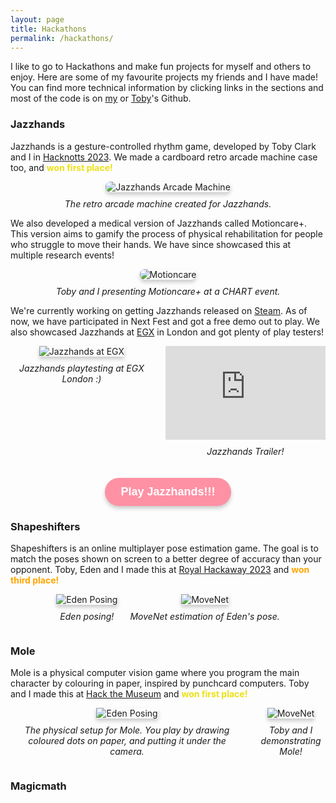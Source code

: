 ```yaml
---
layout: page
title: Hackathons
permalink: /hackathons/
---
```


I like to go to Hackathons and make fun projects for myself and others to enjoy. Here are some of my favourite projects my friends and I have made! You can find more technical information by clicking links in the sections and most of the code is on [my](https://github.com/aswarbs) or [Toby](https://github.com/tobybenjaminclark)'s Github.

### Jazzhands

Jazzhands is a gesture-controlled rhythm game, developed by Toby Clark and I in [Hacknotts 2023](https://devpost.com/software/jazzhands). We made a cardboard retro arcade machine case too, and <span style="color:rgb(236, 225, 18);">**won first place!**</span>

<div style="text-align: center;">
  <img src="{{site.baseurl}}/assets/images/sample_portfolio/jazzhands-arcade.jpg" alt="Jazzhands Arcade Machine" style="max-width: 100%; height: auto;max-height:400px; box-shadow: 0px 4px 6px rgba(0, 0, 0, 0.2); border-radius: 8px;">
  <p style="font-style: italic; margin-top: 10px;">The retro arcade machine created for Jazzhands.</p>
</div>

We also developed a medical version of Jazzhands called Motioncare+. This version aims to gamify the process of physical rehabilitation for people who struggle to move their hands. We have since showcased this at multiple research events!

<div style="text-align: center;">
  <img src="{{site.baseurl}}/assets/images/sample_portfolio/motioncare.png" alt="Motioncare" style="max-width: 100%; height: auto; max-height:400px;box-shadow: 0px 4px 6px rgba(0, 0, 0, 0.2); border-radius: 8px;">
  <p style="font-style: italic; margin-top: 10px;">Toby and I presenting Motioncare+ at a CHART event.</p>
</div>

We're currently working on getting Jazzhands released on [Steam](https://store.steampowered.com/app/2701220/Jazzhands/). As of now, we have participated in Next Fest and got a free demo out to play. We also showcased Jazzhands at [EGX](https://www.bbc.co.uk/news/live/cgqy2dypdw0t) in London and got plenty of play testers!

<div style="display: flex; justify-content: center; gap: 20px; align-items: flex-start;">
  <div style="text-align: center;">
    <img src="{{site.baseurl}}/assets/images/sample_portfolio/jazzhands-egx.jpg" alt="Jazzhands at EGX" style="max-width: 100%; height: auto;max-height:400px; box-shadow: 0px 4px 6px rgba(0, 0, 0, 0.2)">
    <p style="font-style: italic; margin-top: 10px;">Jazzhands playtesting at EGX London :)</p>
  </div>

  <div style="text-align: center;">
    <iframe 
      width="100%" 
      height="auto" 
      max-height="400px"
      src="https://www.youtube.com/embed/ZheQ9EejV_0" 
      frameborder="0" 
      allow="accelerometer; autoplay; clipboard-write; encrypted-media; gyroscope; picture-in-picture" 
      allowfullscreen>
    </iframe>
    <p style="font-style: italic; margin-top: 10px;">Jazzhands Trailer!</p>
  </div>
</div>

<div style="text-align: center; margin-top: 20px;">
  <a href="https://store.steampowered.com/app/2701220/Jazzhands/" 
     target="_blank" 
     style="display: inline-block; text-decoration: none; background-color: #ff91a4; color: white; padding: 12px 25px; border-radius: 25px; font-size: 18px; font-weight: bold; box-shadow: 0px 4px 6px rgba(0, 0, 0, 0.2); transition: transform 0.2s ease, box-shadow 0.2s ease; font-family: 'Comic Sans MS', cursive, sans-serif;">
    Play Jazzhands!!!
  </a>
</div>

<style>
  a:hover {
    transform: scale(1.1);
    box-shadow: 0px 6px 8px rgba(0, 0, 0, 0.3);
    background-color: #fe9bce;
  }
</style>

### Shapeshifters

Shapeshifters is an online multiplayer pose estimation game. The goal is to match the poses shown on screen to a better degree of accuracy than your opponent. Toby, Eden and I made this at [Royal Hackaway 2023](https://devpost.com/software/shapeshifters) and <span style="color: #FFA500;">**won third place!**</span>

<div style="display: flex; justify-content: center; gap: 20px; align-items: flex-start;">
  <div style="text-align: center;">
    <img src="{{site.baseurl}}/assets/images/sample_portfolio/shapeshifters-eden.png" alt="Eden Posing" style="max-width: 100%; height: auto;max-height:400px; box-shadow: 0px 4px 6px rgba(0, 0, 0, 0.2)">
    <p style="font-style: italic; margin-top: 10px;">Eden posing!</p>
  </div>

  <div style="text-align: center;">
    <img src="{{site.baseurl}}/assets/images/sample_portfolio/shapeshifters-pose.png" alt="MoveNet" style="max-width: 100%; height: auto;max-height:400px; box-shadow: 0px 4px 6px rgba(0, 0, 0, 0.2)">
    <p style="font-style: italic; margin-top: 10px;">MoveNet estimation of Eden's pose.</p>
  </div>
</div>

### Mole

Mole is a physical computer vision game where you program the main character by colouring in paper, inspired by punchcard computers. Toby and I made this at [Hack the Museum](https://www.hackster.io/tobybenjaminclark/mole-28b94b) and <span style="color:rgb(236, 225, 18);">**won first place!**</span>

<div style="display: flex; justify-content: center; gap: 20px; align-items: flex-start;">
  <div style="text-align: center;">
    <img src="{{site.baseurl}}/assets/images/sample_portfolio/mole-device.jpg" alt="Eden Posing" style="max-width: 100%; max-height: 400px; box-shadow: 0px 4px 6px rgba(0, 0, 0, 0.2)">
    <p style="font-style: italic; margin-top: 10px;">The physical setup for Mole. You play by drawing coloured dots on paper, and putting it under the camera.</p>
  </div>

  <div style="text-align: center;">
    <img src="{{site.baseurl}}/assets/images/sample_portfolio/mole-demo.jpg" alt="MoveNet" style="max-width: 100%; max-height: 400px; box-shadow: 0px 4px 6px rgba(0, 0, 0, 0.2)">
    <p style="font-style: italic; margin-top: 10px;">Toby and I demonstrating Mole!</p>
  </div>
</div>

### Magicmath
